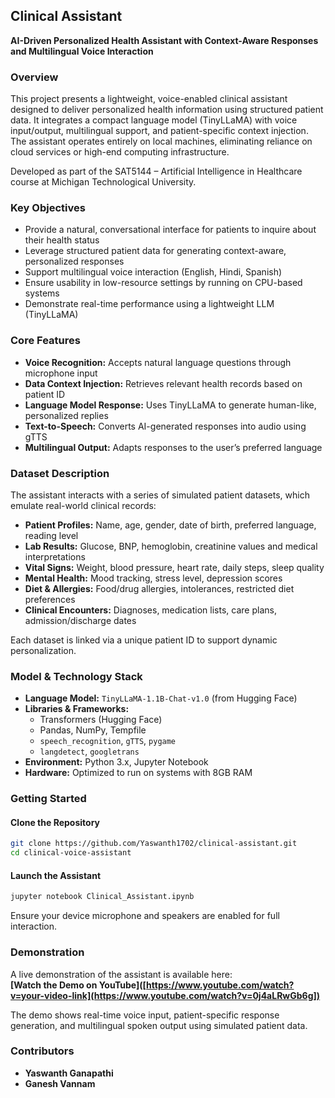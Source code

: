 ## Clinical Assistant  
**AI-Driven Personalized Health Assistant with Context-Aware Responses and Multilingual Voice Interaction**

### Overview

This project presents a lightweight, voice-enabled clinical assistant designed to deliver personalized health information using structured patient data. It integrates a compact language model (TinyLLaMA) with voice input/output, multilingual support, and patient-specific context injection. The assistant operates entirely on local machines, eliminating reliance on cloud services or high-end computing infrastructure.

Developed as part of the SAT5144 – Artificial Intelligence in Healthcare course at Michigan Technological University.


### Key Objectives

- Provide a natural, conversational interface for patients to inquire about their health status  
- Leverage structured patient data for generating context-aware, personalized responses  
- Support multilingual voice interaction (English, Hindi, Spanish)  
- Ensure usability in low-resource settings by running on CPU-based systems  
- Demonstrate real-time performance using a lightweight LLM (TinyLLaMA)


### Core Features

- **Voice Recognition:** Accepts natural language questions through microphone input  
- **Data Context Injection:** Retrieves relevant health records based on patient ID  
- **Language Model Response:** Uses TinyLLaMA to generate human-like, personalized replies  
- **Text-to-Speech:** Converts AI-generated responses into audio using gTTS  
- **Multilingual Output:** Adapts responses to the user’s preferred language


### Dataset Description

The assistant interacts with a series of simulated patient datasets, which emulate real-world clinical records:

- **Patient Profiles:** Name, age, gender, date of birth, preferred language, reading level  
- **Lab Results:** Glucose, BNP, hemoglobin, creatinine values and medical interpretations  
- **Vital Signs:** Weight, blood pressure, heart rate, daily steps, sleep quality  
- **Mental Health:** Mood tracking, stress level, depression scores  
- **Diet & Allergies:** Food/drug allergies, intolerances, restricted diet preferences  
- **Clinical Encounters:** Diagnoses, medication lists, care plans, admission/discharge dates

Each dataset is linked via a unique patient ID to support dynamic personalization.


### Model & Technology Stack

- **Language Model:** `TinyLLaMA-1.1B-Chat-v1.0` (from Hugging Face)  
- **Libraries & Frameworks:**  
  - Transformers (Hugging Face)  
  - Pandas, NumPy, Tempfile  
  - `speech_recognition`, `gTTS`, `pygame`  
  - `langdetect`, `googletrans`  
- **Environment:** Python 3.x, Jupyter Notebook  
- **Hardware:** Optimized to run on systems with 8GB RAM


### Getting Started

#### Clone the Repository
```bash
git clone https://github.com/Yaswanth1702/clinical-assistant.git
cd clinical-voice-assistant
```

#### Launch the Assistant
```bash
jupyter notebook Clinical_Assistant.ipynb
```

Ensure your device microphone and speakers are enabled for full interaction.


### Demonstration

A live demonstration of the assistant is available here:  
**[Watch the Demo on YouTube]([https://www.youtube.com/watch?v=your-video-link](https://www.youtube.com/watch?v=0j4aLRwGb6g])**

The demo shows real-time voice input, patient-specific response generation, and multilingual spoken output using simulated patient data.


### Contributors

- **Yaswanth Ganapathi**  
- **Ganesh Vannam**  

